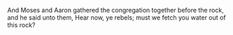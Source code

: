 And Moses and Aaron gathered the congregation together before the rock, and he said unto them, Hear now, ye rebels; must we fetch you water out of this rock?

